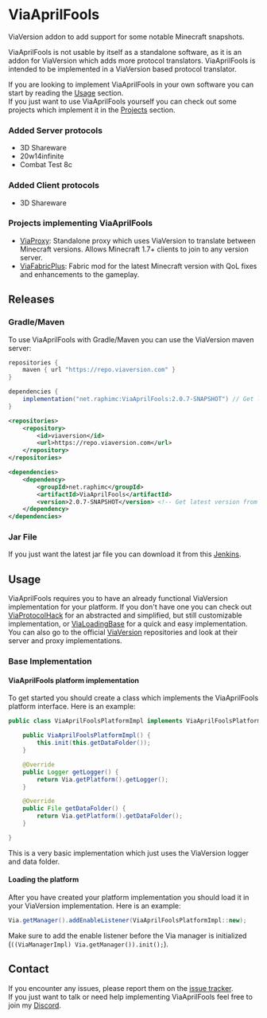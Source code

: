 # ViaAprilFools
ViaVersion addon to add support for some notable Minecraft snapshots.

ViaAprilFools is not usable by itself as a standalone software, as it is an addon for ViaVersion which adds more protocol translators.
ViaAprilFools is intended to be implemented in a ViaVersion based protocol translator.

If you are looking to implement ViaAprilFools in your own software you can start by reading the [Usage](#usage) section.  
If you just want to use ViaAprilFools yourself you can check out some projects which implement it in the [Projects](#projects-implementing-viaaprilfools) section.

### Added Server protocols
- 3D Shareware
- 20w14infinite
- Combat Test 8c

### Added Client protocols
- 3D Shareware

### Projects implementing ViaAprilFools
 - [ViaProxy](https://github.com/RaphiMC/ViaProxy): Standalone proxy which uses ViaVersion to translate between Minecraft versions. Allows Minecraft 1.7+ clients to join to any version server.
 - [ViaFabricPlus](https://github.com/FlorianMichael/ViaFabricPlus): Fabric mod for the latest Minecraft version with QoL fixes and enhancements to the gameplay.

## Releases
### Gradle/Maven
To use ViaAprilFools with Gradle/Maven you can use the ViaVersion maven server:
```groovy
repositories {
    maven { url "https://repo.viaversion.com" }
}

dependencies {
    implementation("net.raphimc:ViaAprilFools:2.0.7-SNAPSHOT") // Get latest version from releases
}
```

```xml
<repositories>
    <repository>
        <id>viaversion</id>
        <url>https://repo.viaversion.com</url>
    </repository>
</repositories>

<dependencies>
    <dependency>
        <groupId>net.raphimc</groupId>
        <artifactId>ViaAprilFools</artifactId>
        <version>2.0.7-SNAPSHOT</version> <!-- Get latest version from releases -->
    </dependency>
</dependencies>
```

### Jar File
If you just want the latest jar file you can download it from this [Jenkins](https://ci.viaversion.com/view/All/job/ViaAprilFools/).

## Usage
ViaAprilFools requires you to have an already functional ViaVersion implementation for your platform.
If you don't have one you can check out [ViaProtocolHack](https://github.com/RaphiMC/ViaProtocolHack) for an abstracted and simplified, but still customizable implementation,
or [ViaLoadingBase](https://github.com/FlorianMichael/ViaLoadingBase) for a quick and easy implementation.
You can also go to the official [ViaVersion](https://github.com/ViaVersion) repositories and look at their server and proxy implementations.

### Base Implementation
#### ViaAprilFools platform implementation
To get started you should create a class which implements the ViaAprilFools platform interface.
Here is an example:
```java
public class ViaAprilFoolsPlatformImpl implements ViaAprilFoolsPlatform {

    public ViaAprilFoolsPlatformImpl() {
        this.init(this.getDataFolder());
    }

    @Override
    public Logger getLogger() {
        return Via.getPlatform().getLogger();
    }

    @Override
    public File getDataFolder() {
        return Via.getPlatform().getDataFolder();
    }

}
```
This is a very basic implementation which just uses the ViaVersion logger and data folder.

#### Loading the platform
After you have created your platform implementation you should load it in your ViaVersion implementation.
Here is an example:
```java
Via.getManager().addEnableListener(ViaAprilFoolsPlatformImpl::new);
```
Make sure to add the enable listener before the Via manager is initialized (``((ViaManagerImpl) Via.getManager()).init();``).

## Contact
If you encounter any issues, please report them on the
[issue tracker](https://github.com/RaphiMC/ViaAprilFools/issues).  
If you just want to talk or need help implementing ViaAprilFools feel free to join my
[Discord](https://discord.gg/dCzT9XHEWu).
